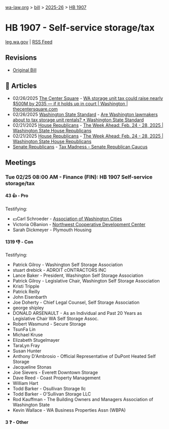 [wa-law.org](/) > [bill](/bill/) > [2025-26](/bill/2025-26/) > [HB 1907](/bill/2025-26/hb/1907/)

# HB 1907 - Self-service storage/tax
[leg.wa.gov](https://app.leg.wa.gov/billsummary?BillNumber=1907&Year=2025&Initiative=false) | [RSS Feed](./rss.xml)

## Revisions
* [Original Bill](1/)

## 📰 Articles
* 02/26/2025 [The Center Square](/org/the_center_square/) - [WA storage unit tax could raise nearly $500M by 2035 — if it holds up in court | Washington | thecentersquare.com](https://www.thecentersquare.com/washington/article_eb51fab0-f490-11ef-93e1-abecd747fc6d.html#:~:text=House%20Bill%201907)
* 02/26/2025 [Washington State Standard](/org/washington_state_standard/) - [Are Washington lawmakers about to tax storage unit rentals? • Washington State Standard](https://washingtonstatestandard.com/2025/02/25/are-washington-lawmakers-about-to-tax-storage-unit-rentals/#:~:text=House%20Bill%201907)
* 02/21/2025 [House Republicans](/org/house_republicans/) - [The Week Ahead: Feb. 24 - 28, 2025 | Washington State House Republicans](http://houserepublicans.wa.gov/week/the-week-ahead-feb-24-28-2025/#:~:text=HB%201907)
* 02/21/2025 [House Republicans](/org/house_republicans/) - [The Week Ahead: Feb. 24 - 28, 2025 | Washington State House Republicans](https://houserepublicans.wa.gov/week/the-week-ahead-feb-24-28-2025/#:~:text=HB%201907)
* [Senate Republicans](/org/senate_republicans/) - [Tax Madness - Senate Republican Caucus](https://src.wastateleg.org/tax-madness/#:~:text=House%20Bill%201907,)

## Meetings
### Tue 02/25 08:00 AM - Finance (FIN): HB 1907 Self-service storage/tax
#### 43 👍 - Pro
Testifying:
* 💵Carl Schroeder - [Association of Washington Cities](/org/association_of_washington_cities/)
* Victoria OBanion - [Northwest Cooperative Development Center](/org/northwest_cooperative_development_center/)
* Sarah Dickmeyer - Plymouth Housing

#### 1319 👎 - Con
Testifying:
* Patrick Gilroy - Washington Self Storage Association
* stuart drebick - ADROIT cONTRACTORS INC
* Lance Baker - President, Washington Self Storage Association
* Patrick Gilroy - Legislative Chair, Washington Self Storage Association
* Kristi Tripple
* Patrick Reilly
* John Eisenbarth
* Joe Doherty - Chief Legal Counsel, Self Storage Association
* george shipley
* DONALD ARSENAULT - As an Individual and Past 20 Years as Legislative Chair WA Self Storage Assoc.
* Robert Wasmund - Secure Storage
* TsunFa Lin
* Michael Kruse
* Elizabeth Stugelmayer
* TaraLyn Fray
* Susan Hunter
* Anthony D'Ambrosio - Official Representative of DuPont Heated Self Storage
* Jacqueline Stonas
* Joe Sievers - Everett Downtown Storage
* Dave Reed - Coast Property Management
* William Hart
* Todd Barker - Osullivan Storage llc
* Todd Barker - O’Sullivan Storage LLC
* Rod Kauffman - The Building Owners and Managers Association of Washington State
* Kevin Wallace - WA Business Properties Assn (WBPA)

#### 3 ❓ - Other
